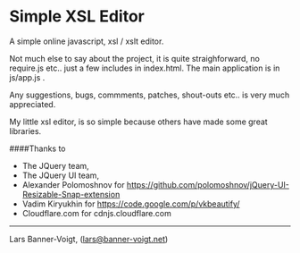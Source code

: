 Simple XSL Editor
================================================
A simple online javascript, xsl / xslt editor.

Not much else to say about the project, it is quite straighforward, no require.js etc..
just a few includes in index.html. The main application is in js/app.js .

Any suggestions, bugs, commments, patches, shout-outs etc.. is very much appreciated.

My little xsl editor, is so simple because others have made some great libraries.

####Thanks to
* The JQuery team,
* The JQuery UI team,
* Alexander Polomoshnov for https://github.com/polomoshnov/jQuery-UI-Resizable-Snap-extension
* Vadim Kiryukhin for https://code.google.com/p/vkbeautify/
* Cloudflare.com for cdnjs.cloudflare.com

--------------------

Lars Banner-Voigt,
(lars@banner-voigt.net)

